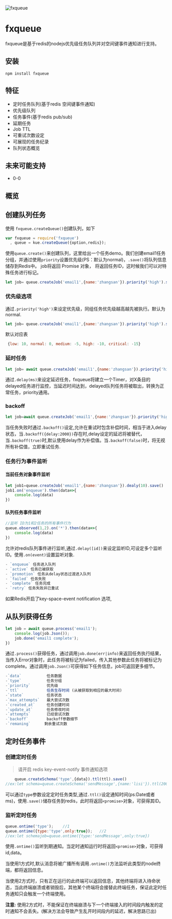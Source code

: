 
![fxqueue](http://7mnlvi.com1.z0.glb.clouddn.com/fxqueue.png?imageView/2/w/600)

# fxqueue

fxqueue是基于redis的nodejs优先级任务队列并对空间键事件通知进行支持。

## 安装

`npm install fxqueue `

## 特征 
- 定时任务队列(基于redis 空间键事件通知)
- 优先级队列
- 任务事件(基于redis pub/sub)
- 延期任务
- Job TTL
- 可重试次数设定
- 可展现的任务纪录
- 队列状态概览

## 未来可能支持

- 0-0

## 概览


## 创建队列任务

使用 `fxqueue.createQueue()`创建队列，如下

```js
var fxqueue = require('fxqueue')
  , queue = kue.createQueue({option,redis});
```

使用`queue.create()`来创建队列，这里给出一个任务demo。我们创建email1任务分组，并通过使用`priority`设置优先级(PS：默认为normal)，`.save()`将队列信息储存到Redis中。 job将返回 Promise 对象， 将返回任务ID，这时候我们可以对特殊任务进行标记。

```js 
let job= queue.createJob('email1',{name:'zhangsan'}).priority('high').save()
```
### 优先级选项

通过`.priority('high')`来设定优先级，同组任务优先级越高越先被执行。默认为normal.

```js
let job= queue.createJob('email1',{name:'zhangsan'}).priority('high').save()
```
默认对应表

```js
 {low: 10, normal: 0, medium: -5, high: -10, critical: -15}
```

### 延时任务

```js
let job= await queue.createJob('email1',{name:'zhangsan'}).priority('high').delay(1000).save()
```
通过`.delay(ms)`来设定延迟任务，fxqueue将建立一个Timer，对X条目的delayed任务进行监控，当延迟时间达到，delayed队列任务将被取出，转换为正常任务，priority通用。

### backoff
```js
let job=await queue.createJob('email1',{name:'zhangsan'}).priority('high').delay(1000).backoff({delay:2000}).save()
```
当任务失败时通过`.backoff()`设定,允许在重试时包含补偿时间，相当于进入delay状态，当`.backoff({delay:2000})`存在时,delay设定的延迟将被替代，当`.backoff(true)`时,默认使用delay作为补偿值。当`.backoff(false)`时，将无视所有补偿值，立即重试任务.

### 任务行为事件监听

#### 当前任务对象事件监听
```js
let job1=queue.createJob('email1',{name:'zhangsan'}).dealy(10).save()
job1.on('enqueue').then(data=>{
    console.log(data)
})
```

#### 队列任务事件监听
```js
//监听 ID为1和2任务的所有事件行为
queue.observed(1,2).on('*').then(data=>{
    console.log(data)
})
```

允许对redis队列事件进行监听,通过`.delay([id])`来设定监听ID,可设定多个监听ID。使用`.on(event)`设置监听对象.
```js
- `enqueue` 任务进入队列
- `active` 任务已被获取
- `promotion` 任务从delay状态过渡进入队列
- `failed` 任务失败
- `complete` 任务完成
- `retry` 任务失败并已重试
```

如果Redis开启了key-space-event notification 选项,

## 从队列获得任务
```js
let job = await queue.process('email1');
    console.log(job.Json());
    job.done('email1 complete');
})
```
通过`.process()`获得任务，通过调用`job.done(err|info)`来返回任务执行结果，当传入Error对象时，此任务将被标记为failed，传入其他参数此任务将被标记为complete。通过调用`job.Json()`可获得如下任务信息，job可返回更多细节。
```js
-`data`           任务数据
-`type`           任务分组
-`priority`       优先级
-`ttl`            任务生存时间 (从被获取到相应的最大时间)
-`state`          任务状态
-`max_attempts`   最大尝试次数
-`created_at`     任务创建时间
-`update_at`      任务修改时间
-`attempts`       已经尝试次数
-`backoff`        backoff参数细节
-`remaning`      剩余重试次数
```

## 定时任务事件
### 创建定时任务
> 请开启  redis key-event-notify 事件通知选项 

```js
    queue.createSchema('type',{data}).ttl(ttl).save()
//ex:let schema=queue.createSchema('sendMessage',{name:'lisi'}).ttl(2000).save()
```
可以通过`type`参数设定定时任务类型,通过`.ttl()`设定通知时间(ps:Date或者ms)，使用`.save()`储存任务到redis，此时将返回`<promise>`对象，可获得其ID。

### 监听定时任务
```js
queue.ontime('type');    //1
queue.ontime({type:'type',only:true});   //2
//ex:let schemajob=queue.ontime({type:'sendMessage',only:true})
```

使用`.ontime()`监听到期通知。当定时通知运行时将返回`<promise>`对象，可获得id,data。

当使用1方式时,默认消息将被广播所有调用`.ontime()`方法监听此类型的node终端，都将返回信息。

当使用2方式时，只有正在运行的此终端可以返回信息，其他终端将进入待命状态，当此终端崩溃或者销毁后，其他某个终端将会接替此终端任务，保证此定时任务通知只会触发一个终端使用。  

**注意:** 使用2方式时，不能保证在终端崩溃与下一个终端接入的时间段内触发的定时通知不会丢失。(解决方法会导致产生乱开时间段内的延迟，解决思路已出)






